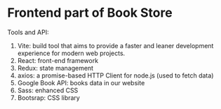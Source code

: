 # Frontend part of Book Store

Tools and API:
1. Vite: build tool that aims to provide a faster and leaner development experience for modern web projects.
2. React: front-end framework
3. Redux: state management
4. axios: a promise-based HTTP Client for node.js (used to fetch data)
5. Google Book API: books data in our website
6. Sass: enhanced CSS
7. Bootsrap: CSS library
